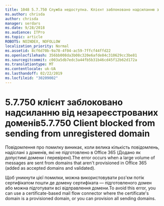 ```yaml
---
title: 1048 5.7.750 Служба недоступна. Клієнт заблоковано надсиланню з незареєстрованих доменів
ms.author: chrisda
author: chrisda
manager: serdars
ms.date: 9/28/2018
ms.audience: ITPro
ms.topic: article
ROBOTS: NOINDEX, NOFOLLOW
localization_priority: Normal
ms.assetid: 8cf6d70b-9a78-4f04-ac59-7ffcf44ffd22
ms.openlocfilehash: 356bb008da3b08c320e6afde84c310629cc3be81
ms.sourcegitcommit: c003a5db7edc3a44fb5b31b46cd45f12b62d172a
ms.translationtype: MT
ms.contentlocale: uk-UA
ms.lasthandoff: 02/22/2019
ms.locfileid: "30209002"
---
```

# <a name="57750-client-blocked-from-sending-from-unregistered-domain"></a><span data-ttu-id="46e49-103">5.7.750 клієнт заблоковано надсиланню від незареєстрованих доменів</span><span class="sxs-lookup"><span data-stu-id="46e49-103">5.7.750 Client blocked from sending from unregistered domain</span></span>

<span data-ttu-id="46e49-104">Повідомлення про помилку виникає, коли велика кількість повідомлень, надіслані з доменів, які не підготовлено в Office 365 (Додано як допустимі домени і перевірені).</span><span class="sxs-lookup"><span data-stu-id="46e49-104">The error occurs when a large volume of messages are sent from domains that aren't provisioned in Office 365 (added as accepted domains and validated).</span></span>
  
<span data-ttu-id="46e49-105">Щоб уникнути цієї помилки, можна використовувати роз'єм потік сертифікатом пошти де домену сертифіката — підготовленого домен або можна підготувати всі відправлення домени.</span><span class="sxs-lookup"><span data-stu-id="46e49-105">To avoid this error, you can use a certificate-based mail flow connector where the certificate's domain is a provisioned domain, or you can provision all sending domains.</span></span>
  


